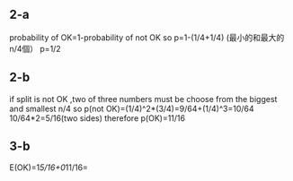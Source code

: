 

**2-a**
---
probability of OK=1-probability of not OK
so p=1-(1/4+1/4) (最小的和最大的n/4個）
p=1/2

**2-b**
---
if split is not OK ,two of three numbers must be choose from the biggest and smallest n/4 
so p(not OK)=(1/4)^2*(3/4)=9/64+(1/4)^3=10/64	10/64*2=5/16(two sides)
therefore p(OK)=11/16

**3-b**
---
E(OK)=1*5/16+0*11/16=
